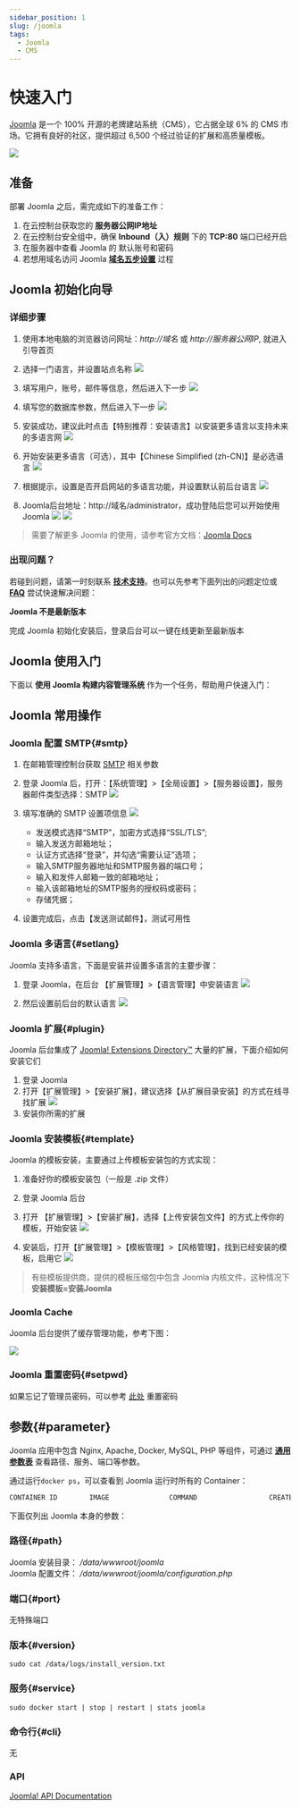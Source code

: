 ```yaml
---
sidebar_position: 1
slug: /joomla
tags:
  - Joomla
  - CMS
---
```


# 快速入门

[Joomla](https://joomla.org) 是一个 100% 开源的老牌建站系统（CMS），它占据全球 6% 的 CMS 市场。它拥有良好的社区，提供超过 6,500 个经过验证的扩展和高质量模板。  

![](https://libs.websoft9.com/Websoft9/DocsPicture/zh/joomla/joomla-gui-websoft9.jpg)

## 准备

部署  Joomla 之后，需完成如下的准备工作：

1. 在云控制台获取您的 **服务器公网IP地址** 
2. 在云控制台安全组中，确保 **Inbound（入）规则** 下的 **TCP:80** 端口已经开启
3. 在服务器中查看 Joomla 的 默认账号和密码  
4. 若想用域名访问  Joomla **[域名五步设置](./administrator/domain_step)** 过程


## Joomla 初始化向导

### 详细步骤

1. 使用本地电脑的浏览器访问网址：*http://域名* 或 *http://服务器公网IP*, 就进入引导首页

2. 选择一门语言，并设置站点名称
   ![](https://libs.websoft9.com/Websoft9/DocsPicture/zh/joomla/joomla-wizard1-websoft9.png)

3. 填写用户，账号，邮件等信息，然后进入下一步
   ![](https://libs.websoft9.com/Websoft9/DocsPicture/zh/joomla/joomla-wizard2-websoft9.png)

4. 填写您的数据库参数，然后进入下一步
   ![](https://libs.websoft9.com/Websoft9/DocsPicture/zh/joomla/joomla-wizard3-websoft9.png)

5. 安装成功，建议此时点击【特别推荐：安装语言】以安装更多语言以支持未来的多语言网
   ![](https://libs.websoft9.com/Websoft9/DocsPicture/zh/joomla/joomla-wizard4-websoft9.png)

6. 开始安装更多语言（可选），其中【Chinese Simplified (zh-CN)】是必选语言
   ![](https://libs.websoft9.com/Websoft9/DocsPicture/zh/joomla/joomla-wizard5-websoft9.png)

7. 根据提示，设置是否开启网站的多语言功能，并设置默认前后台语言
   ![](https://libs.websoft9.com/Websoft9/DocsPicture/zh/joomla/joomla-wizard6-websoft9.png)

8. Joomla后台地址：http://域名/administrator，成功登陆后您可以开始使用Joomla
   ![](https://libs.websoft9.com/Websoft9/DocsPicture/zh/joomla/joomla-wizard7-websoft9.png)
   ![](https://libs.websoft9.com/Websoft9/DocsPicture/zh/joomla/joomla-wizard8-websoft9.png)

> 需要了解更多 Joomla 的使用，请参考官方文档：[Joomla Docs](https://docs.joomla.org/Main_Page/zh-cn)

### 出现问题？

若碰到问题，请第一时刻联系 **[技术支持](./helpdesk)**。也可以先参考下面列出的问题定位或  **[FAQ](./faq#setup)** 尝试快速解决问题：

**Joomla 不是最新版本**

完成 Joomla 初始化安装后，登录后台可以一键在线更新至最新版本

## Joomla 使用入门

下面以 **使用 Joomla 构建内容管理系统** 作为一个任务，帮助用户快速入门：


## Joomla 常用操作

### Joomla 配置 SMTP{#smtp}

1. 在邮箱管理控制台获取 [SMTP](./administrator/smtp) 相关参数

2. 登录 Joomla 后，打开：【系统管理】>【全局设置】>【服务器设置】，服务器邮件类型选择：SMTP
   ![](https://libs.websoft9.com/Websoft9/DocsPicture/zh/joomla/joomla-opensmtp-websoft9.png)

3. 填写准确的 SMTP 设置项信息
   ![](https://libs.websoft9.com/Websoft9/DocsPicture/zh/joomla/joomla-smtpsettings-websoft9.png)

    * 发送模式选择“SMTP”，加密方式选择“SSL/TLS”;
    * 输入发送方邮箱地址；
    * 认证方式选择“登录”，并勾选“需要认证”选项；
    * 输入SMTP服务器地址和SMTP服务器的端口号；
    * 输入和发件人邮箱一致的邮箱地址；
    * 输入该邮箱地址的SMTP服务的授权码或密码；
    * 存储凭据；

4. 设置完成后，点击【发送测试邮件】，测试可用性
     
### Joomla 多语言{#setlang}

Joomla 支持多语言，下面是安装并设置多语言的主要步骤：

1. 登录 Joomla，在后台 【扩展管理】>【语言管理】中安装语言
  ![](https://libs.websoft9.com/Websoft9/DocsPicture/zh/joomla/joomla-bkinstalllan-websoft9.png)

2. 然后设置前后台的默认语言
  ![](https://libs.websoft9.com/Websoft9/DocsPicture/zh/joomla/joomla-bkenablelang-websoft9.png)

### Joomla 扩展{#plugin}

Joomla 后台集成了 [Joomla! Extensions Directory™](https://extensions.joomla.org/) 大量的扩展，下面介绍如何安装它们

1. 登录 Joomla
2. 打开【扩展管理】>【安装扩展】，建议选择【从扩展目录安装】的方式在线寻找扩展
   ![](https://libs.websoft9.com/Websoft9/DocsPicture/zh/joomla/joomla-bkinstallext-websoft9.png)
3. 安装你所需的扩展

### Joomla 安装模板{#template}

Joomla 的模板安装，主要通过上传模板安装包的方式实现：

1. 准备好你的模板安装包（一般是 .zip 文件）

2. 登录 Joomla 后台

3. 打开 【扩展管理】>【安装扩展】，选择【上传安装包文件】的方式上传你的模板，开始安装
   ![](https://libs.websoft9.com/Websoft9/DocsPicture/zh/joomla/joomla-bkuploadext-websoft9.png)

4. 安装后，打开【扩展管理】>【模板管理】>【风格管理】，找到已经安装的模板，启用它
   ![](https://libs.websoft9.com/Websoft9/DocsPicture/zh/joomla/joomla-bkenabletemplate-websoft9.png)

> 有些模板提供商，提供的模板压缩包中包含 Joomla 内核文件，这种情况下 **安装模板=安装Joomla**

### Joomla Cache

Joomla 后台提供了缓存管理功能，参考下图：

![](https://libs.websoft9.com/Websoft9/DocsPicture/zh/joomla/joomla-cache-websoft9.png)

### Joomla 重置密码{#setpwd}

如果忘记了管理员密码，可以参考 [此处](https://docs.joomla.org/How_do_you_recover_or_reset_your_admin_password%3F/zh-cn) 重置密码


## 参数{#parameter}

Joomla 应用中包含 Nginx, Apache, Docker, MySQL, PHP 等组件，可通过 **[通用参数表](./administrator/parameter)** 查看路径、服务、端口等参数。 

通过运行`docker ps`，可以查看到 Joomla 运行时所有的 Container：

```bash
CONTAINER ID        IMAGE               COMMAND                  CREATED             STATUS              PORTS                                NAMES
```


下面仅列出 Joomla 本身的参数：

### 路径{#path}

Joomla 安装目录： */data/wwwroot/joomla*  
Joomla 配置文件： */data/wwwroot/joomla/configuration.php*  


### 端口{#port}

无特殊端口


### 版本{#version}

```shell
sudo cat /data/logs/install_version.txt
```

### 服务{#service}

```shell
sudo docker start | stop | restart | stats joomla
```

### 命令行{#cli}

无

### API

[Joomla! API Documentation](https://api.joomla.org/)
